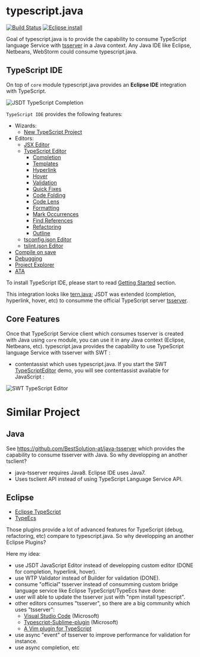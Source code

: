 # typescript.java

[![Build Status](https://secure.travis-ci.org/angelozerr/typescript.java.png)](http://travis-ci.org/angelozerr/typescript.java)
[![Eclipse install](https://marketplace.eclipse.org/sites/all/themes/solstice/public/images/marketplace/btn-install.png)](http://marketplace.eclipse.org/marketplace-client-intro?mpc_install=3037133)

Goal of typescript.java is to provide the capability to consume TypeScript language Service with [tsserver](https://github.com/Microsoft/TypeScript/blob/master/bin/tsserver) in a Java context. Any Java IDE like Eclipse, Netbeans, WebStorm could consume typescript.java.

## TypeScript IDE

On top of `core` module typescript.java provides an **Eclipse IDE** integration with TypeScript. 

![JSDT TypeScript Completion](https://github.com/angelozerr/typescript.java/wiki/images/JSDTTypeScriptCompletion.png)  

`TypeScript IDE` provides the following features:

  - Wizards:
    - [New TypeScript Project](https://github.com/angelozerr/typescript.java/wiki/TypeScript-Wizards#project)   
  - Editors:
    - [JSX Editor](https://github.com/angelozerr/typescript.java/wiki/JSX-Editor-Features)    
    - [TypeScript Editor](https://github.com/angelozerr/typescript.java/wiki/Editor-Features)
      - [Completion](https://github.com/angelozerr/typescript.java/wiki/Editor-Features#completion)
      - [Templates](https://github.com/angelozerr/typescript.java/wiki/Editor-Features#templates)        
      - [Hyperlink](https://github.com/angelozerr/typescript.java/wiki/Editor-Features#hyperlink)    
      - [Hover](https://github.com/angelozerr/typescript.java/wiki/Editor-Features#hover)
      - [Validation](https://github.com/angelozerr/typescript.java/wiki/Editor-Features#validation)            
      - [Quick Fixes](https://github.com/angelozerr/typescript.java/wiki/Editor-CodeFixes)
      - [Code Folding](https://github.com/angelozerr/typescript.java/wiki/Editor-Features#code-folding)
      - [Code Lens](https://github.com/angelozerr/typescript.java/wiki/Editor-CodeLens)
      - [Formatting](https://github.com/angelozerr/typescript.java/wiki/Editor-Features#formatting)
      - [Mark Occurrences](https://github.com/angelozerr/typescript.java/wiki/Editor-Features#mark-occurrences)      
      - [Find References](https://github.com/angelozerr/typescript.java/wiki/Editor-Features#find-references)
      - [Refactoring](https://github.com/angelozerr/typescript.java/wiki/Editor-Features#refactoring)
      - [Outline](https://github.com/angelozerr/typescript.java/wiki/Editor-Features#outline)
    - [tsconfig.json Editor](https://github.com/angelozerr/typescript.java/wiki/TSConfig-Editor-Features)        
    - [tslint.json Editor](https://github.com/angelozerr/typescript.java/wiki/TSLint-Editor-Features)      
  - [Compile on save](https://github.com/angelozerr/typescript.java/wiki/TypeScript-Compiler)
  - [Debugging](https://github.com/angelozerr/typescript.java/wiki/TypeScript-Debugging)    
  - [Project Explorer](https://github.com/angelozerr/typescript.java/wiki/Project-Explorer)
  - [ATA](https://github.com/angelozerr/typescript.java/wiki/ATA)
    
To install TypeScript IDE, please start to read [Getting Started](https://github.com/angelozerr/typescript.java/wiki/Getting-Started) section.

This integration looks like [tern.java](https://github.com/angelozerr/tern.java); JSDT was extended (completion, hyperlink, hover, etc) to consumme the official TypeScript server 
[tsserver](https://github.com/Microsoft/TypeScript/blob/master/bin/tsserver).

## Core Features

Once that TypeScript Service client which consumes tsserver is created with Java using `core` module, you can use it in any Java context (Eclipse, Netbeans, etc). 
typescript.java provides the capability to use TypeScript language Service with tsserver with SWT : 

 * contentassist which uses typescript.java. If you start the SWT [TypeScriptEditor](https://github.com/angelozerr/typescript.java/blob/master/samples/ts.eclipse.swt.samples/src/ts/eclipse/swt/samples/TypeScriptEditor.java) demo, 
you will see contentassist available for JavaScript : 

![SWT TypeScript Editor](https://github.com/angelozerr/typescript.java/wiki/images/SWTTypeScriptEditor.png)


# Similar Project

## Java 

See https://github.com/BestSolution-at/java-tsserver which provides the capability to consume tsserver with Java. So why developping an another tsclient?

 * java-tsserver requires Java8. Eclipse IDE uses Java7.
 * Uses tsclient API instead of using TypeScript Language Service API.

## Eclipse

 * [Eclipse TypeScript](https://github.com/palantir/eclipse-typescript)
 * [TypeEcs](http://typecsdev.com/)
 
Those plugins provide a lot of advanced features for TypeScript (debug, refactoring, etc) compare to typescript.java. So why developping an another Eclipse Plugins?

Here my idea:

 * use JSDT JavaScript Editor instead of developping custom editor (DONE for completion, hyperlink, hover).
 * use WTP Validator instead of Builder for validation (DONE).
 * consume "official" tsserver instead of consumming custom bridge language service like Eclipse TypeScript/TypeEcs have done:
  * user will able to update the tsserver just with "npm install typescript".
  * other editors consumes "tsserver", so there are a big community which uses "tsserver":
    * [Visual Studio Code](https://code.visualstudio.com/) (Microsoft)
    * [Typescript-Sublime-plugin](https://github.com/Microsoft/Typescript-Sublime-plugin) (Microsoft)
    * [A Vim plugin for TypeScript](https://github.com/Quramy/tsuquyomi)
 * use async "event" of tsserver to improve performance for validation for instance.
 * use async completion, etc

